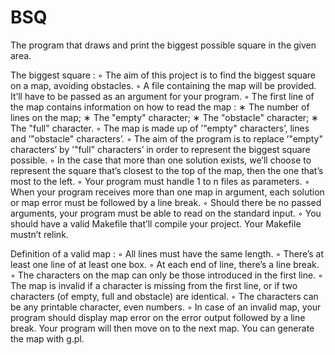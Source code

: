 # BSQ
The program that draws and print the biggest possible square in the given area.

The biggest square :
◦ The aim of this project is to find the biggest square on a map, avoiding obstacles.
◦ A file containing the map will be provided. It’ll have to be passed as an
argument for your program.
◦ The first line of the map contains information on how to read the map :
  ∗ The number of lines on the map;
  ∗ The "empty" character;
  ∗ The "obstacle" character;
  ∗ The "full" character.
◦  The map is made up of ’"empty" characters’, lines and ’"obstacle" characters’.
◦ The aim of the program is to replace ’"empty" characters’ by ’"full"
characters’ in order to represent the biggest square possible.
◦ In the case that more than one solution exists, we’ll choose to represent the
square that’s closest to the top of the map, then the one that’s most to the
left.
◦ Your program must handle 1 to n files as parameters.
◦ When your program receives more than one map in argument, each solution
or map error must be followed by a line break.
◦ Should there be no passed arguments, your program must be able to read on
the standard input.
◦ You should have a valid Makefile that’ll compile your project. Your Makefile
mustn’t relink.

Definition of a valid map :
◦ All lines must have the same length.
◦ There’s at least one line of at least one box.
◦ At each end of line, there’s a line break.
◦ The characters on the map can only be those introduced in the first line.
◦ The map is invalid if a character is missing from the first line, or if two characters (of empty, full and obstacle) are identical.
◦ The characters can be any printable character, even numbers.
◦ In case of an invalid map, your program should display map error on the error
output followed by a line break. Your program will then move on to the next
map.
You can generate the map with g.pl.

